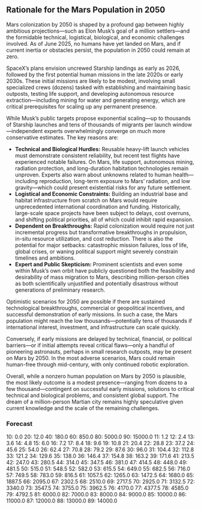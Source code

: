 ## Rationale for the Mars Population in 2050

Mars colonization by 2050 is shaped by a profound gap between highly ambitious projections—such as Elon Musk’s goal of a million settlers—and the formidable technical, logistical, biological, and economic challenges involved. As of June 2025, no humans have yet landed on Mars, and if current inertia or obstacles persist, the population in 2050 could remain at zero.

SpaceX’s plans envision uncrewed Starship landings as early as 2026, followed by the first potential human missions in the late 2020s or early 2030s. These initial missions are likely to be modest, involving small specialized crews (dozens) tasked with establishing and maintaining basic outposts, testing life support, and developing autonomous resource extraction—including mining for water and generating energy, which are critical prerequisites for scaling up any permanent presence.

While Musk’s public targets propose exponential scaling—up to thousands of Starship launches and tens of thousands of migrants per launch window—independent experts overwhelmingly converge on much more conservative estimates. The key reasons are:

- **Technical and Biological Hurdles:** Reusable heavy-lift launch vehicles must demonstrate consistent reliability, but recent test flights have experienced notable failures. On Mars, life support, autonomous mining, radiation protection, and long-duration habitation technologies remain unproven. Experts also warn about unknowns related to human health—including reproduction, long-term exposure to Mars’ radiation, and low gravity—which could present existential risks for any future settlement.
- **Logistical and Economic Constraints:** Building an industrial base and habitat infrastructure from scratch on Mars would require unprecedented international coordination and funding. Historically, large-scale space projects have been subject to delays, cost overruns, and shifting political priorities, all of which could inhibit rapid expansion.
- **Dependent on Breakthroughs:** Rapid colonization would require not just incremental progress but transformative breakthroughs in propulsion, in-situ resource utilization, and cost reduction. There is also the potential for major setbacks: catastrophic mission failures, loss of life, global crises, or waning political support might severely constrain timelines and ambitions.
- **Expert and Public Skepticism:** Prominent scientists and even some within Musk’s own orbit have publicly questioned both the feasibility and desirability of mass migration to Mars, describing million-person cities as both scientifically unjustified and potentially disastrous without generations of preliminary research.

Optimistic scenarios for 2050 are possible if there are sustained technological breakthroughs, commercial or geopolitical incentives, and successful demonstration of early missions. In such a case, the Mars population might reach the low thousands—potentially tens of thousands if international interest, investment, and infrastructure can scale quickly.

Conversely, if early missions are delayed by technical, financial, or political barriers—or if initial attempts reveal critical flaws—only a handful of pioneering astronauts, perhaps in small research outposts, may be present on Mars by 2050. In the most adverse scenarios, Mars could remain human-free through mid-century, with only continued robotic exploration.

Overall, while a nonzero human population on Mars by 2050 is plausible, the most likely outcome is a modest presence—ranging from dozens to a few thousand—contingent on successful early missions, solutions to critical technical and biological problems, and consistent global support. The dream of a million-person Martian city remains highly speculative given current knowledge and the scale of the remaining challenges.

### Forecast

10: 0.0
20: 12.0
40: 180.0
60: 850.0
80: 5000.0
90: 15000.0
11: 1.2
12: 2.4
13: 3.6
14: 4.8
15: 6.0
16: 7.2
17: 8.4
18: 9.6
19: 10.8
21: 20.4
22: 28.8
23: 37.2
24: 45.6
25: 54.0
26: 62.4
27: 70.8
28: 79.2
29: 87.6
30: 96.0
31: 104.4
32: 112.8
33: 121.2
34: 129.6
35: 138.0
36: 146.4
37: 154.8
38: 163.2
39: 171.6
41: 213.5
42: 247.0
43: 280.5
44: 314.0
45: 347.5
46: 381.0
47: 414.5
48: 448.0
49: 481.5
50: 515.0
51: 548.5
52: 582.0
53: 615.5
54: 649.0
55: 682.5
56: 716.0
57: 749.5
58: 783.0
59: 816.5
61: 1057.5
62: 1265.0
63: 1472.5
64: 1680.0
65: 1887.5
66: 2095.0
67: 2302.5
68: 2510.0
69: 2717.5
70: 2925.0
71: 3132.5
72: 3340.0
73: 3547.5
74: 3755.0
75: 3962.5
76: 4170.0
77: 4377.5
78: 4585.0
79: 4792.5
81: 6000.0
82: 7000.0
83: 8000.0
84: 9000.0
85: 10000.0
86: 11000.0
87: 12000.0
88: 13000.0
89: 14000.0